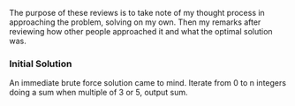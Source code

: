 The purpose of these reviews is to take note of my thought process in approaching the problem, solving on my own. Then my remarks after reviewing how other people approached it and what the optimal solution was. 

### Initial Solution
An immediate brute force solution came to mind. Iterate from 0 to n integers doing a sum when multiple of 3 or 5, output sum. 